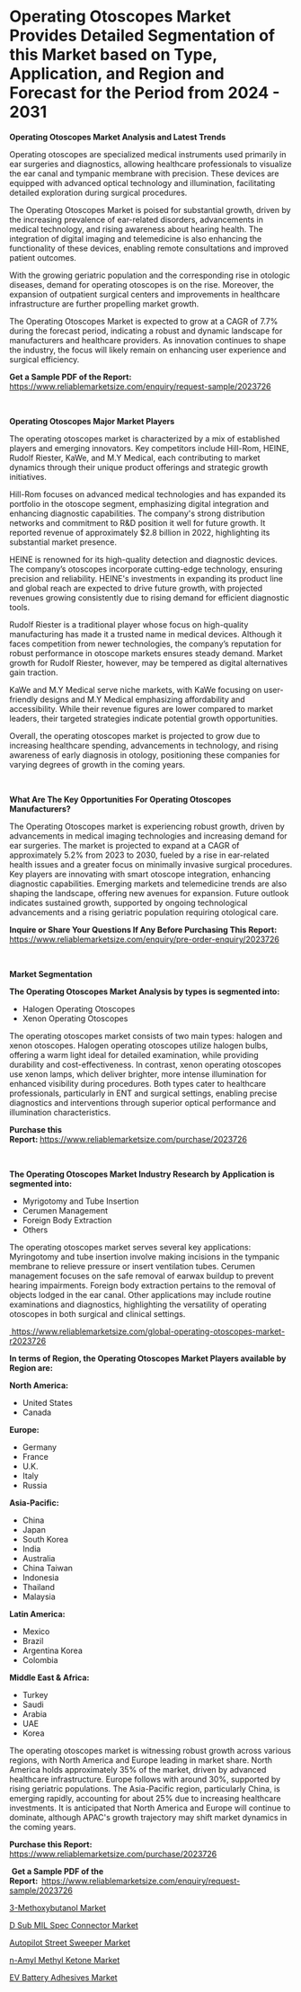 <p><h1>Operating Otoscopes Market Provides Detailed Segmentation of this Market based on Type, Application, and Region and Forecast for the Period from 2024 - 2031</h1></p><p><strong>Operating Otoscopes Market Analysis and Latest Trends</strong></p>
<p><p>Operating otoscopes are specialized medical instruments used primarily in ear surgeries and diagnostics, allowing healthcare professionals to visualize the ear canal and tympanic membrane with precision. These devices are equipped with advanced optical technology and illumination, facilitating detailed exploration during surgical procedures.</p><p>The Operating Otoscopes Market is poised for substantial growth, driven by the increasing prevalence of ear-related disorders, advancements in medical technology, and rising awareness about hearing health. The integration of digital imaging and telemedicine is also enhancing the functionality of these devices, enabling remote consultations and improved patient outcomes. </p><p>With the growing geriatric population and the corresponding rise in otologic diseases, demand for operating otoscopes is on the rise. Moreover, the expansion of outpatient surgical centers and improvements in healthcare infrastructure are further propelling market growth. </p><p>The Operating Otoscopes Market is expected to grow at a CAGR of 7.7% during the forecast period, indicating a robust and dynamic landscape for manufacturers and healthcare providers. As innovation continues to shape the industry, the focus will likely remain on enhancing user experience and surgical efficiency.</p></p>
<p><strong>Get a Sample PDF of the Report:&nbsp;</strong> <a href="https://www.reliablemarketsize.com/enquiry/request-sample/2023726?utm_campaign=1779&utm_medium=2&utm_source=Github&utm_content=ia&utm_term=30102024&utm_id=operating-otoscopes">https://www.reliablemarketsize.com/enquiry/request-sample/2023726</a></p>
<p>&nbsp;</p>
<p><strong>Operating Otoscopes Major Market Players</strong></p>
<p><p>The operating otoscopes market is characterized by a mix of established players and emerging innovators. Key competitors include Hill-Rom, HEINE, Rudolf Riester, KaWe, and M.Y Medical, each contributing to market dynamics through their unique product offerings and strategic growth initiatives.</p><p>Hill-Rom focuses on advanced medical technologies and has expanded its portfolio in the otoscope segment, emphasizing digital integration and enhancing diagnostic capabilities. The company's strong distribution networks and commitment to R&D position it well for future growth. It reported revenue of approximately $2.8 billion in 2022, highlighting its substantial market presence.</p><p>HEINE is renowned for its high-quality detection and diagnostic devices. The company’s otoscopes incorporate cutting-edge technology, ensuring precision and reliability. HEINE's investments in expanding its product line and global reach are expected to drive future growth, with projected revenues growing consistently due to rising demand for efficient diagnostic tools.</p><p>Rudolf Riester is a traditional player whose focus on high-quality manufacturing has made it a trusted name in medical devices. Although it faces competition from newer technologies, the company’s reputation for robust performance in otoscope markets ensures steady demand. Market growth for Rudolf Riester, however, may be tempered as digital alternatives gain traction.</p><p>KaWe and M.Y Medical serve niche markets, with KaWe focusing on user-friendly designs and M.Y Medical emphasizing affordability and accessibility. While their revenue figures are lower compared to market leaders, their targeted strategies indicate potential growth opportunities.</p><p>Overall, the operating otoscopes market is projected to grow due to increasing healthcare spending, advancements in technology, and rising awareness of early diagnosis in otology, positioning these companies for varying degrees of growth in the coming years.</p></p>
<p>&nbsp;</p>
<p><strong>What Are The Key Opportunities For Operating Otoscopes Manufacturers?</strong></p>
<p><p>The Operating Otoscopes market is experiencing robust growth, driven by advancements in medical imaging technologies and increasing demand for ear surgeries. The market is projected to expand at a CAGR of approximately 5.2% from 2023 to 2030, fueled by a rise in ear-related health issues and a greater focus on minimally invasive surgical procedures. Key players are innovating with smart otoscope integration, enhancing diagnostic capabilities. Emerging markets and telemedicine trends are also shaping the landscape, offering new avenues for expansion. Future outlook indicates sustained growth, supported by ongoing technological advancements and a rising geriatric population requiring otological care.</p></p>
<p><strong>Inquire or Share Your Questions If Any Before Purchasing This Report:</strong> <a href="https://www.reliablemarketsize.com/enquiry/pre-order-enquiry/2023726?utm_campaign=1779&utm_medium=2&utm_source=Github&utm_content=ia&utm_term=30102024&utm_id=operating-otoscopes">https://www.reliablemarketsize.com/enquiry/pre-order-enquiry/2023726</a></p>
<p>&nbsp;</p>
<p><strong>Market Segmentation</strong></p>
<p><strong>The Operating Otoscopes Market Analysis by types is segmented into:</strong></p>
<p><ul><li>Halogen Operating Otoscopes</li><li>Xenon Operating Otoscopes</li></ul></p>
<p><p>The operating otoscopes market consists of two main types: halogen and xenon otoscopes. Halogen operating otoscopes utilize halogen bulbs, offering a warm light ideal for detailed examination, while providing durability and cost-effectiveness. In contrast, xenon operating otoscopes use xenon lamps, which deliver brighter, more intense illumination for enhanced visibility during procedures. Both types cater to healthcare professionals, particularly in ENT and surgical settings, enabling precise diagnostics and interventions through superior optical performance and illumination characteristics.</p></p>
<p><strong>Purchase this Report:&nbsp;</strong><a href="https://www.reliablemarketsize.com/purchase/2023726?utm_campaign=1779&utm_medium=2&utm_source=Github&utm_content=ia&utm_term=30102024&utm_id=operating-otoscopes">https://www.reliablemarketsize.com/purchase/2023726</a></p>
<p>&nbsp;</p>
<p><strong>The Operating Otoscopes Market Industry Research by Application is segmented into:</strong></p>
<p><ul><li>Myrigotomy and Tube Insertion</li><li>Cerumen Management</li><li>Foreign Body Extraction</li><li>Others</li></ul></p>
<p><p>The operating otoscopes market serves several key applications: Myringotomy and tube insertion involve making incisions in the tympanic membrane to relieve pressure or insert ventilation tubes. Cerumen management focuses on the safe removal of earwax buildup to prevent hearing impairments. Foreign body extraction pertains to the removal of objects lodged in the ear canal. Other applications may include routine examinations and diagnostics, highlighting the versatility of operating otoscopes in both surgical and clinical settings.</p></p>
<p><a href="https://www.reliablemarketsize.com/global-operating-otoscopes-market-r2023726?utm_campaign=1779&utm_medium=2&utm_source=Github&utm_content=ia&utm_term=30102024&utm_id=operating-otoscopes">&nbsp;https://www.reliablemarketsize.com/global-operating-otoscopes-market-r2023726</a></p>
<p><strong>In terms of Region, the Operating Otoscopes Market Players available by Region are:</strong></p>
<p>
    <p> <strong> North America: </strong>
        <ul>
            <li>United States</li>
            <li>Canada</li>
        </ul>
        </p> 
    <p> <strong> Europe: </strong>
        <ul>
            <li>Germany</li>
            <li>France</li>
            <li>U.K.</li>
            <li>Italy</li>
            <li>Russia</li>
        </ul>
        </p> 
    <p> <strong> Asia-Pacific: </strong>
        <ul>
            <li>China</li>
            <li>Japan</li>
            <li>South Korea</li>
            <li>India</li>
            <li>Australia</li>
            <li>China Taiwan</li>
            <li>Indonesia</li>
            <li>Thailand</li>
            <li>Malaysia</li>
        </ul>
        </p> 
    <p> <strong> Latin America: </strong>
        <ul>
            <li>Mexico</li>
            <li>Brazil</li>
            <li>Argentina Korea</li>
            <li>Colombia</li>
        </ul>
        </p> 
    <p> <strong> Middle East & Africa: </strong>
        <ul>
            <li>Turkey</li>
            <li>Saudi</li>
            <li>Arabia</li>
            <li>UAE</li>
            <li>Korea</li>
        </ul>
    </p>
    </p>
<p><p>The operating otoscopes market is witnessing robust growth across various regions, with North America and Europe leading in market share. North America holds approximately 35% of the market, driven by advanced healthcare infrastructure. Europe follows with around 30%, supported by rising geriatric populations. The Asia-Pacific region, particularly China, is emerging rapidly, accounting for about 25% due to increasing healthcare investments. It is anticipated that North America and Europe will continue to dominate, although APAC's growth trajectory may shift market dynamics in the coming years.</p></p>
<p><strong>Purchase this Report: </strong><a href="https://www.reliablemarketsize.com/purchase/2023726?utm_campaign=1779&utm_medium=2&utm_source=Github&utm_content=ia&utm_term=30102024&utm_id=operating-otoscopes">https://www.reliablemarketsize.com/purchase/2023726</a></p>
<p>&nbsp;<strong>Get a Sample PDF of the Report:&nbsp;&nbsp;</strong><a href="https://www.reliablemarketsize.com/enquiry/request-sample/2023726?utm_campaign=1779&utm_medium=2&utm_source=Github&utm_content=ia&utm_term=30102024&utm_id=operating-otoscopes">https://www.reliablemarketsize.com/enquiry/request-sample/2023726</a></p>
<p><strong></strong></p>
<p><p><a href="https://www.linkedin.com/pulse/3-methoxybutanol-market-drivers-challenges-forecast-2024-2031-rrhxc?utm_campaign=1779&utm_medium=2&utm_source=Github&utm_content=ia&utm_term=30102024&utm_id=operating-otoscopes">3-Methoxybutanol Market</a></p><p><a href="https://github.com/SanjidaMahmud54/Market-Research-Report-List-1/blob/main/d-sub-mil-spec-connector-market.md?utm_campaign=1779&utm_medium=2&utm_source=Github&utm_content=ia&utm_term=30102024&utm_id=operating-otoscopes">D Sub MIL Spec Connector Market</a></p><p><a href="https://www.linkedin.com/pulse/future-ready-strategic-insights-global-autopilot-street-sweeper-6njje?utm_campaign=1779&utm_medium=2&utm_source=Github&utm_content=ia&utm_term=30102024&utm_id=operating-otoscopes">Autopilot Street Sweeper Market</a></p><p><a href="https://www.linkedin.com/pulse/n-amyl-methyl-ketone-market-segmentation-geographical-qaykc?utm_campaign=1779&utm_medium=2&utm_source=Github&utm_content=ia&utm_term=30102024&utm_id=operating-otoscopes">n-Amyl Methyl Ketone Market</a></p><p><a href="https://www.linkedin.com/pulse/regulatory-landscape-its-influence-global-ev-battery-0xphc?utm_campaign=1779&utm_medium=2&utm_source=Github&utm_content=ia&utm_term=30102024&utm_id=operating-otoscopes">EV Battery Adhesives Market</a></p></p>